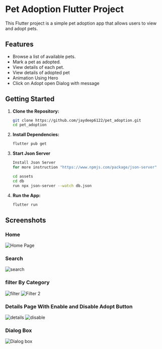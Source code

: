 # Pet Adoption Flutter Project

This Flutter project is a simple pet adoption app that allows users to view and adopt pets.

## Features

- Browse a list of available pets.
- Mark a pet as adopted.
- View details of each pet.
- View details of adopted pet 
- Animation Using Hero
- Click on Adopt open Dialog with message
  
## Getting Started

1. **Clone the Repository:**

    ```bash
    git clone https://github.com/jaydeep6122/pet_adoption.git
    cd pet_adoption
    ```

2. **Install Dependencies:**

    ```bash
    flutter pub get
    ```
3. **Start Json Server**
    ```bash
    Install Json Server
    for more instruction "https://www.npmjs.com/package/json-server"
    
    cd assets
    cd db
    run npx json-server --watch db.json
    
3. **Run the App:**

    ```bash
    flutter run
    ```

## Screenshots

### Home

![Home Page](https://github.com/jaydeep6122/pet_adoption/blob/main/Screenshots/home.jpg)

### Search
![search](https://github.com/jaydeep6122/pet_adoption/blob/main/Screenshots/search.jpg)

### filter By Category
![filter](https://github.com/jaydeep6122/pet_adoption/blob/main/Screenshots/dogfilter.jpg)
![Filter 2](https://github.com/jaydeep6122/pet_adoption/blob/main/Screenshots/catfilter.jpg)

###  Details Page With Enable and Disable Adopt Button
![details](https://github.com/jaydeep6122/pet_adoption/blob/main/Screenshots/enable.jpg)
![disable](https://github.com/jaydeep6122/pet_adoption/blob/main/Screenshots/disable.jpg)

### Dialog Box
![Dialog box](https://github.com/jaydeep6122/pet_adoption/blob/main/Screenshots/dialog.jpg)
